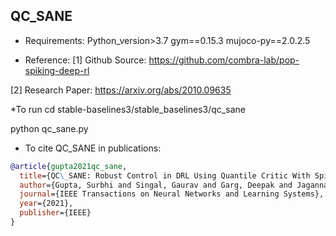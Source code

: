 ## QC_SANE

* Requirements:
Python_version>3.7
gym==0.15.3
mujoco-py==2.0.2.5

* Reference:
[1] Github Source: https://github.com/combra-lab/pop-spiking-deep-rl

[2] Research Paper: https://arxiv.org/abs/2010.09635


*To run
cd stable-baselines3/stable_baselines3/qc_sane 

python qc_sane.py


* To cite QC_SANE in publications:

```bibtex
@article{gupta2021qc_sane,
  title={QC\_SANE: Robust Control in DRL Using Quantile Critic With Spiking Actor and Normalized Ensemble},
  author={Gupta, Surbhi and Singal, Gaurav and Garg, Deepak and Jagannathan, Sarangapani},
  journal={IEEE Transactions on Neural Networks and Learning Systems},
  year={2021},
  publisher={IEEE}
}
```
